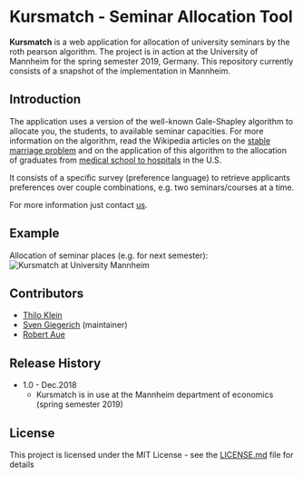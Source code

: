 # Kursmatch - Seminar Allocation Tool

**Kursmatch** is a web application for allocation of university seminars by the roth pearson algorithm.
The project is in action at the University of Mannheim for the spring semester 2019, Germany. This repository currently consists of a snapshot of the implementation in Mannheim.

## Introduction

The application uses a version of the well-known Gale-Shapley algorithm to allocate you, the students, to available seminar capacities. For more information on the algorithm, read the Wikipedia articles on the [stable marriage problem](https://en.wikipedia.org/wiki/Stable_marriage_problem) and on the application of this algorithm to the allocation of graduates from [medical school to hospitals](https://en.wikipedia.org/wiki/National_Resident_Matching_Program#Matching_algorithm) in the U.S.

It consists of a specific survey (preference language) to retrieve applicants preferences over couple combinations, e.g. two seminars/courses at a time.

For more information just contact [us](#contributors).

## Example

Allocation of seminar places (e.g. for next semester):
![Kursmatch at University Mannheim](https://github.com/svengiegerich/kursmatch.local/blob/master/screenshots/5_e.jpg)

## Contributors
- [Thilo Klein](https://github.com/thiloklein)
- [Sven Giegerich](https://github.com/svengiegerich) (maintainer)
- [Robert Aue](https://www.zew.de/de/team/rau/)

## Release History
* 1.0 - Dec.2018
  * Kursmatch is in use at the Mannheim department of economics (spring semester 2019)

## License

This project is licensed under the MIT License - see the [LICENSE.md](LICENSE) file for details
